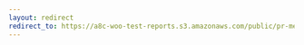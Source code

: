 ```yaml
---
layout: redirect
redirect_to: https://a8c-woo-test-reports.s3.amazonaws.com/public/pr-merge/44790/api/index.html
---
```

